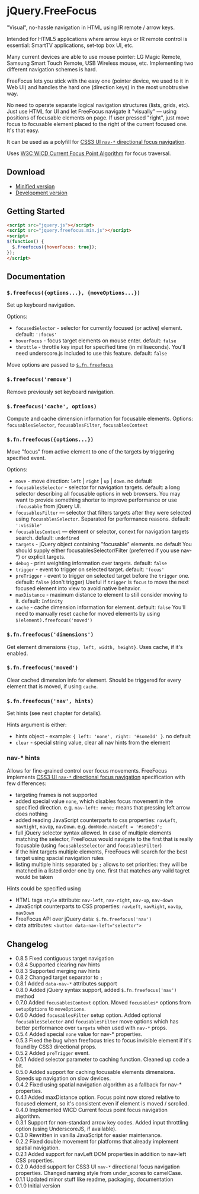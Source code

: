 # jQuery.FreeFocus

"Visual", no-hassle navigation in HTML using IR remote / arrow keys.

Intended for HTML5 applications where arrow keys or IR remote control is essential:
SmartTV applications, set-top box UI, etc.

Many current devices are able to use mouse pointer: LG Magic Remote, Samsung Smart Touch Remote,
USB Wireless mouse, etc. Implementing two different navigation schemes is hard.

FreeFocus lets you stick with the easy one (pointer device, we used to it in Web UI)
and handles the hard one (direction keys) in the most unobtrusive way.

No need to operate separate logical navigation structures (lists, grids, etc).
Just use HTML for UI and let FreeFocus navigate it "visually" — using positions of
focusable elements on page. If user pressed "right", just move focus to focusable
element placed to the right of the current focused one. It's that easy.

It can be used as a polyfill for [CSS3 UI `nav-*` directional focus navigation](http://www.w3.org/TR/css3-ui/#nav-dir).

Uses [W3C WICD Current Focus Point Algorithm](http://www.w3.org/TR/WICD/#current-focus-point-algorithm) for focus traversal.

## Download

- [Minified version](https://raw.github.com/Flamefork/freefocus/master/jquery.freefocus.min.js)
- [Development version](https://raw.github.com/Flamefork/freefocus/master/jquery.freefocus.js)

## Getting Started

```html
<script src="jquery.js"></script>
<script src="jquery.freefocus.min.js"></script>
<script>
$(function() {
  $.freefocus({hoverFocus: true});
});
</script>
```

## Documentation

### `$.freefocus({options...}, {moveOptions...})`

Set up keyboard navigation.

Options:

- `focusedSelector` - selector for currently focused (or active) element. default: `':focus'`
- `hoverFocus` - focus target elements on mouse enter. default: `false`
- `throttle` - throttle key input for specified time (in milliseconds).
  You'll need underscore.js included to use this feature. default: `false`

Move options are passed to [`$.fn.freefocus`](#fnfreefocusoptions)


### `$.freefocus('remove')`

Remove previously set keyboard navigation.


### `$.freefocus('cache', options)`

Compute and cache dimension information for focusable elements. Options: `focusablesSelector`, `focusablesFilter`, `focusablesContext`


### `$.fn.freefocus({options...})`

Move "focus" from active element to one of the targets by triggering specified event.

Options:

- `move` - move direction: `left` | `right` | `up` | `down`. no default
- `focusablesSelector` - selector for navigation targets. default: a long selector describing all focusable options in web browsers.
  You may want to provide something shorter to improve performance or use `:focusable` from jQuery UI.
- `focusablesFilter` — selector that filters targets after they were selected using `focusablesSelector`.
  Separated for performance reasons. default: `':visible'`
- `focusablesContext` — element or selector, conext for navigation targets search. default: `undefined`
- `targets` - jQuery object containing "focusable" elements. no default
  You should supply either focusablesSelector/Filter (preferred if you use nav-*) or explicit targets.
- `debug` - print weighting information over targets. default: `false`
- `trigger` - event to trigger on selected target. default: `'focus'`
- `preTrigger` - event to trigger on selected target before the `trigger` one. default: `false` (don't trigger)
  Useful if `trigger` is `focus` to move the next focused element into view to avoid native behavior.
- `maxDistance` - maximum distance to element to still consider moving to it. default: `Infinity`
- `cache` - cache dimension information for element. default: `false`
  You'll need to manually reset cache for moved elements by using `$(element).freefocus('moved')`


### `$.fn.freefocus('dimensions')`

Get element dimensions `{top, left, width, height}`. Uses cache, if it's enabled.


### `$.fn.freefocus('moved')`

Clear cached dimension info for element. Should be triggered for every element that is moved, if using `cache`.


### `$.fn.freefocus('nav', hints)`

Set hints (see next chapter for details).

Hints argument is either:

- hints object - example: `{ left: 'none', right: '#someId' }`. no default
- `clear` - special string value, clear all nav hints from the element


### nav-* hints

Allows for fine-grained control over focus movements.
FreeFocus implements [CSS3 UI `nav-*` directional focus navigation](http://www.w3.org/TR/css3-ui/#nav-dir) specification with few differences:

- targeting frames is not supported
- added special value `none`, which disables focus movement in the specified direction. e.g. `nav-left: none;` means that pressing left arrow does nothing
- added reading JavaScript counterparts to css properties: `navLeft`, `navRight`, `navUp`, `navDown`. e.g. `domNode.navLeft = '#someId';`
- full jQuery selector syntax allowed. In case of multiple elements matching the selector, FreeFocus would navigate to the first that is really focusable (using `focusablesSelector` and `focusablesFilter`)
- if the hint targets multiple elements, FreeFoucs will search for the best target using spacial navigation rules
- listing multiple hints separated by `;` allows to set priorities: they will be matched in a listed order one by one. first that matches any vaild tagret would be taken

Hints could be specified using

- HTML tags `style` attribute: `nav-left`, `nav-right`, `nav-up`, `nav-down`
- JavaScript counterparts to CSS properties: `navLeft`, `navRight`, `navUp`, `navDown`
- FreeFocus API over jQuery data: `$.fn.freefocus('nav')`
- data attributes: `<button data-nav-left="selector">`

## Changelog

- 0.8.5 Fixed contiguous target navigation
- 0.8.4 Supported clearing nav hints
- 0.8.3 Supported merging nav hints
- 0.8.2 Changed target separator to `;`
- 0.8.1 Added `data-nav-*` attributes support
- 0.8.0 Added jQuery syntax support, added `$.fn.freefocus('nav')` method
- 0.7.0 Added `focusablesContext` option. Moved `focusables*` options from `setupOptions` to `moveOptions`.
- 0.6.0 Added `focusablesFilter` setup option. Added optional `focusablesSelector` and `focusablesFilter` move options which has better performance over `targets` when used with `nav-*` props.
- 0.5.4 Added special `none` value for nav-* properties.
- 0.5.3 Fixed the bug when freefocus tries to focus invisible element if it's found by CSS3 directional props.
- 0.5.2 Added `preTrigger` event.
- 0.5.1 Added selector parameter to caching function. Cleaned up code a bit.
- 0.5.0 Added support for caching focusable elements dimensions. Speeds up navigation on slow devices.
- 0.4.2 Fixed using spatial navigation algorithm as a fallback for nav-* properties.
- 0.4.1 Added maxDistance option. Focus point now stored relative to focused element, so it's consistent even if element is moved / scrolled.
- 0.4.0 Implemented WICD Current focus point focus navigation algorithm.
- 0.3.1 Support for non-standard arrow key codes. Added input throttling option (using UnderscoreJS, if available).
- 0.3.0 Rewritten in vanilla JavaScript for easier maintenance.
- 0.2.2 Fixed double movement for platforms that already implement spatial navigation.
- 0.2.1 Added support for navLeft DOM properties in addition to nav-left CSS properties.
- 0.2.0 Added support for CSS3 UI `nav-*` directional focus navigation properties. Changed naming style from under_scores to camelCase.
- 0.1.1 Updated minor stuff like readme, packaging, documentation
- 0.1.0 Initial version
